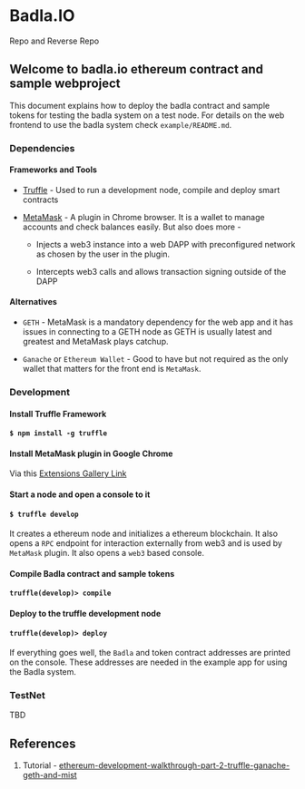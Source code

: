 # Badla.IO

Repo and Reverse Repo

## Welcome to badla.io ethereum contract and sample webproject

This document explains how to deploy the badla contract and sample tokens for testing the badla system on a test node. For details on the web frontend to use the badla system check `example/README.md`.

### Dependencies

#### Frameworks and Tools

* [Truffle](http://truffleframework.com) - Used to run a development node, compile and deploy smart contracts

* [MetaMask](http://metamask.io) - A plugin in Chrome browser. It is a wallet to manage accounts and check balances easily. But also does more -
    * Injects a web3 instance into a web DAPP with preconfigured network as chosen by the user in the plugin.

    * Intercepts web3 calls and allows transaction signing outside of the DAPP

#### Alternatives

* `GETH` - MetaMask is a mandatory dependency for the web app and it has issues in connecting to a GETH node as GETH is usually latest and greatest and MetaMask plays catchup.

* `Ganache` or `Ethereum Wallet` - Good to have but not required as the only wallet that matters for the front end is `MetaMask`.

### Development

#### Install Truffle Framework

#### `$ npm install -g truffle`

#### Install MetaMask plugin in Google Chrome

Via this [Extensions Gallery Link](https://chrome.google.com/webstore/detail/metamask/nkbihfbeogaeaoehlefnkodbefgpgknn)

#### Start a node and open a console to it

#### `$ truffle develop`

It creates a ethereum node and initializes a ethereum blockchain. It also opens a `RPC` endpoint for interaction externally from web3 and is used by `MetaMask` plugin. It also opens a `web3` based console.

#### Compile Badla contract and sample tokens

#### `truffle(develop)> compile`

#### Deploy to the truffle development node
#### `truffle(develop)> deploy`

If everything goes well, the `Badla` and token contract addresses are printed on the console. These addresses are needed in the example app for using the Badla system.

### TestNet

TBD

## References

1. Tutorial - [ ethereum-development-walkthrough-part-2-truffle-ganache-geth-and-mist](https://hackernoon.com/ethereum-development-walkthrough-part-2-truffle-ganache-geth-and-mist-8d6320e12269)
